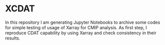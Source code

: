 # XCDAT

In this repository I am generating Jupyter Notebooks to archive some codes for simple testing of usage of Xarray for CMIP analysis. As first step, I reproduce CDAT capability by using Xarray and check consistency in their results. 
